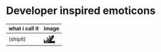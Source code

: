 Developer inspired emoticons
=================

what i call it  | image
------------- | -------------
(shipit)  | ![shipit](ship_it.gif) 
